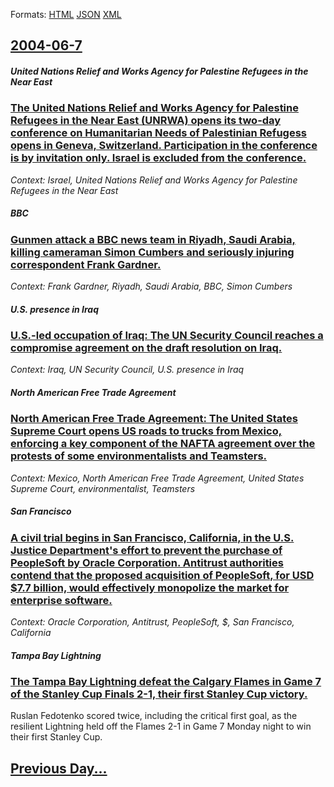 
Formats: [HTML](2004/06/7/index.html)  [JSON](2004/06/7/index.json)  [XML](2004/06/7/index.xml)  

## [2004-06-7](/news/2004/06/7/index.md)

##### United Nations Relief and Works Agency for Palestine Refugees in the Near East
### [ The United Nations Relief and Works Agency for Palestine Refugees in the Near East (UNRWA) opens its two-day conference on Humanitarian Needs of Palestinian Refugess opens in Geneva, Switzerland. Participation in the conference is by invitation only. Israel is excluded from the conference. ](/news/2004/06/7/the-united-nations-relief-and-works-agency-for-palestine-refugees-in-the-near-east-unrwa-opens-its-two-day-conference-on-humanitarian-nee.md)
_Context: Israel, United Nations Relief and Works Agency for Palestine Refugees in the Near East_

##### BBC
### [ Gunmen attack a BBC news team in Riyadh, Saudi Arabia, killing cameraman Simon Cumbers and seriously injuring correspondent Frank Gardner. ](/news/2004/06/7/gunmen-attack-a-bbc-news-team-in-riyadh-saudi-arabia-killing-cameraman-simon-cumbers-and-seriously-injuring-correspondent-frank-gardner.md)
_Context: Frank Gardner, Riyadh, Saudi Arabia, BBC, Simon Cumbers_

##### U.S. presence in Iraq
### [ U.S.-led occupation of Iraq: The UN Security Council reaches a compromise agreement on the draft resolution on Iraq. ](/news/2004/06/7/u-s-led-occupation-of-iraq-the-un-security-council-reaches-a-compromise-agreement-on-the-draft-resolution-on-iraq.md)
_Context: Iraq, UN Security Council, U.S. presence in Iraq_

##### North American Free Trade Agreement
### [ North American Free Trade Agreement: The United States Supreme Court opens US roads to trucks from Mexico, enforcing a key component of the NAFTA agreement over the protests of some environmentalists and Teamsters. ](/news/2004/06/7/north-american-free-trade-agreement-the-united-states-supreme-court-opens-us-roads-to-trucks-from-mexico-enforcing-a-key-component-of-the.md)
_Context: Mexico, North American Free Trade Agreement, United States Supreme Court, environmentalist, Teamsters_

##### San Francisco
### [ A civil trial begins in San Francisco, California, in the U.S. Justice Department's effort to prevent the purchase of PeopleSoft by Oracle Corporation. Antitrust authorities contend that the proposed acquisition of PeopleSoft, for USD $7.7 billion, would effectively monopolize the market for enterprise software. ](/news/2004/06/7/a-civil-trial-begins-in-san-francisco-california-in-the-u-s-justice-department-s-effort-to-prevent-the-purchase-of-peoplesoft-by-oracle.md)
_Context: Oracle Corporation, Antitrust, PeopleSoft, $, San Francisco, California_

##### Tampa Bay Lightning
### [ The Tampa Bay Lightning defeat the Calgary Flames in Game 7 of the Stanley Cup Finals 2-1, their first Stanley Cup victory. ](/news/2004/06/7/the-tampa-bay-lightning-defeat-the-calgary-flames-in-game-7-of-the-stanley-cup-finals-2a1-their-first-stanley-cup-victory.md)
Ruslan Fedotenko scored twice, including the critical first goal, as the resilient Lightning held off the Flames 2-1 in Game 7 Monday night to win their first Stanley Cup.

## [Previous Day...](/news/2004/06/6/index.md)


